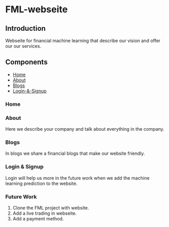 # FML-webseite
## Introduction
Webseite for financial machine learning that describe our vision and offer our our services.

## Components
* [Home](#Home)
* [About](#About)
* [Blogs](#Blogs)
* [Login-&-Signup](#Login-&-Signup)

### Home

### About
Here we describe your company and talk about everything in the company.
### Blogs
In blogs we share a financial blogs that make our website friendly.
### Login & Signup
Login will help us more in the future work when we add the machine learning prediction to the website.

### Future Work
1. Clone the FML project with website.
1. Add a live trading in webseite.
1. Add a payment method.
